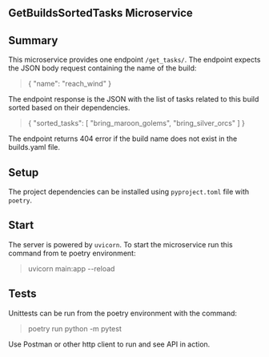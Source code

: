 ## GetBuildsSortedTasks Microservice  <!-- omit in toc -->

## Summary

This microservice provides one endpoint `/get_tasks/`.
The endpoint expects the JSON body request containing the name of the build:
> {
>     "name": "reach_wind"
> }
>
The endpoint response is the JSON with the list of tasks related to this build sorted based on their dependencies.
> {
>     "sorted_tasks": [
>         "bring_maroon_golems",
>         "bring_silver_orcs"
>     ]
> }
>
The endpoint returns 404 error if the build name does not exist in the builds.yaml file.

## Setup

The project dependencies can be installed using `pyproject.toml` file with `poetry`.

## Start

The server is powered by `uvicorn`. To start the microservice run this command from te poetry environment:

> uvicorn main:app --reload

## Tests

Unittests can be run from the poetry environment with the command:
 > poetry run python -m pytest
 >

Use Postman or other http client to run and see API in action.
